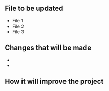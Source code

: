## File to be updated

- File 1
- File 2
- File 3

## Changes that will be made

- 
- 

## How it will improve the project

